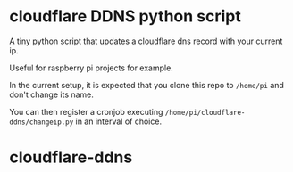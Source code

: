 # cloudflare DDNS python script

A tiny python script that updates a cloudflare dns record with your current ip.

Useful for raspberry pi projects for example.

In the current setup, it is expected that you clone this repo to `/home/pi` and don't change its name.

You can then register a cronjob executing `/home/pi/cloudflare-ddns/changeip.py` in an interval of choice.
# cloudflare-ddns
